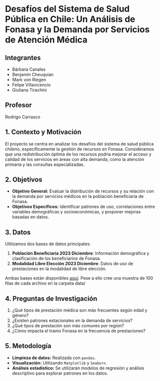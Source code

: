# Desafíos del Sistema de Salud Pública en Chile: Un Análisis de Fonasa y la Demanda por Servicios de Atención Médica

## Integrantes
- Bárbara Canales
- Benjamin Cheuquian
- Mark von Riegen
- Felipe Villavicencio
- Giuliana Tirachini

## Profesor
Rodrigo Carrasco

## 1. Contexto y Motivación
El proyecto se centra en analizar los desafíos del sistema de salud pública chileno, específicamente la gestión de recursos en Fonasa. Consideramos que una redistribución óptima de los recursos podría mejorar el acceso y calidad de los servicios en áreas con alta demanda, como la atención primaria y las consultas especializadas.

## 2. Objetivos
- **Objetivo General:** Evaluar la distribución de recursos y su relación con la demanda por servicios médicos en la población beneficiaria de Fonasa.
- **Objetivos Específicos:** Identificar patrones de uso, correlaciones entre variables demográficas y socioeconómicas, y proponer mejoras basadas en datos.

## 3. Datos
Utilizamos dos bases de datos principales:
1. **Población Beneficiaria 2023 Diciembre**: Información demográfica y clasificación de los beneficiarios de Fonasa.
2. **Modalidad Libre Elección 2023 Diciembre**: Datos de uso de prestaciones en la modalidad de libre elección.

Ambas bases están disponibles [aquí](https://www.fonasa.cl/sites/fonasa/datos-abiertos/estadisticas-anuales).
Pese a ello cree una muestra de 100 filas de cada archivo en la carpeta data/

## 4. Preguntas de Investigación
1. ¿Qué tipos de prestación médica son más frecuentes según edad y género?
2. ¿Existen patrones estacionales en la demanda de servicios?
3. ¿Qué tipos de prestación son más comunes por región?
4. ¿Cómo impacta el tramo Fonasa en la frecuencia de prestaciones?

## 5. Metodología
- **Limpieza de datos:** Realizada con `pandas`.
- **Visualización:** Utilizando `Matplotlib` y `Seaborn`.
- **Análisis estadístico:** Se utilizarán modelos de regresión y análisis descriptivo para explorar patrones en los datos.





